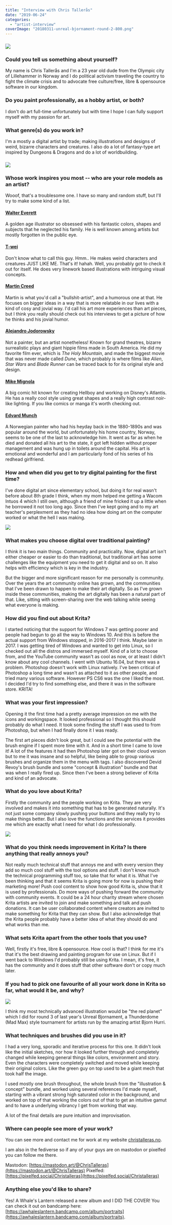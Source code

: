 ```yaml
---
title: "Interview with Chris Tallerås"
date: "2019-06-24"
categories: 
  - "artist-interview"
coverImage: "20180311-unreal-bjornament-round-2-800.png"
---
```


### ![](/images/posts/2019/20180319-mothman-800.png)

### Could you tell us something about yourself?

My name is Chris Tallerås and I'm a 23 year old dude from the Olympic city of Lillehammer in Norway and I do political activism traveling the country to fight the climate crisis and to advocate free culture/free, libre & opensource software in our kingdom.

### Do you paint professionally, as a hobby artist, or both?

I don't do art full-time unfortunately but with time I hope I can fully support myself with my passion for art.

### What genre(s) do you work in?

I'm a mostly a digital artist by trade; making illustrations and designs of weird, bizarre characters and creatures. I also do a lot of fantasy-type art inspired by Dungeons & Dragons and do a lot of worldbuilding.

### ![](/images/posts/2019/20180513-mind-flayer-800.png)

### Whose work inspires you most -- who are your role models as an artist?

Wooof, that's a troublesome one. I have so many and random stuff, but I'll try to make some kind of a list.

#### [Walter Everett](http://www.walterheverett.com/)

A golden age illustrator so obsessed with his fantastic colors, shapes and subjects that he neglected his family. He is well known among artists but mostly forgotten in the public eye.

#### [T-wei](http://hifructose.com/2013/11/24/the-fun-and-dimensional-illustration-of-t-wei/)

Don't know what to call this guy. Hmm.. He makes weird characters and creatures JUST LIKE ME. That's it! hahah. Well, you probably got to check it out for itself. He does very linework based illustrations with intriguing visual  concepts.

#### [Martin Creed](http://www.martincreed.com/)

Martin is what you'd call a "bullshit-artist", and a humorous one at that. He focuses on bigger ideas in a way that is more relatable in our lives with a kind of cosy and jovial way. I'd call his art more experiences than art pieces, but I think you really should check out his interviews to get a picture of how he thinks and his jovial humor.

#### [Alejandro Jodorowsky](https://en.wikipedia.org/wiki/Alejandro_Jodorowsky)

Not a painter, but an artist nonetheless! Known for grand theatres, bizarre surrealistic plays and giant hippie films made in South America. He did my favorite film ever, which is _The Holy Mountain_, and made the biggest movie that was never made called _Dune_, which probably is where films like _Alien_, _Star Wars_ and _Blade Runner_ can be traced back to for its original style and design.

#### [Mike Mignola](https://en.wikipedia.org/wiki/Mike_Mignola)

A big comic hit known for creating Hellboy and working on Disney's Atlantis. He has a really cool style using great shapes and a really high contrast noir-like lighting. If you like comics or manga it's worth checking out.

#### [Edvard Munch](https://edvardmunch.org/)

A Norwegian painter who had his heyday back in the 1880-1890s and was popular around the world, but unfortunately his home country, Norway, seems to be one of the last to acknowledge him. It went as far as when he died and donated all his art to the state, it got left hidden without proper management and was hung up in toilets around the capital. His art is emotional and wonderful and I am particularly fond of his series of his redhead girlfriend.

### How and when did you get to try digital painting for the first time?

I've done digital art since elementary school, but doing it for real wasn't before about 8th grade I think, when my mom helped me getting a Wacom Intuos 4 which I still own, although a friend of mine fricked it up a little when he borrowed it not too long ago. Since then I've kept going and to my art teacher's perplexment as they had no idea how doing art on the computer worked or what the hell I was making.

![](/images/posts/2019/20180412-800.png)

### What makes you choose digital over traditional painting?

I think it is two main things. Community and practicality. Now, digital art isn't either cheaper or easier to do than traditional, but traditional art has some challenges like the equipment you need to get it digital and so on. It also helps with efficiency which is key in the industry.

But the bigger and more significant reason for me personally is community. Over the years the art community online has grown, and the communities that I've been drawn to happen to make their art digitally. So as I've grown inside these communities, making the art digitally has been a natural part of that. Like, sitting with screen-sharing over the web talking while seeing what everyone is making.

### How did you find out about Krita?

I started noticing that the support for Windows 7 was getting poorer and people had begun to go all the way to Windows 10. And this is before the actual support from Windows stopped, in 2016-2017 I think. Maybe later in 2017. I was getting tired of Windows and wanted to get into Linux, so I checked out all the distros and immersed myself. Kind of a lot to choose from, and the YouTube community wasn't as cool as now, or at least I didn't know about any cool channels. I went with Ubuntu 16.04, but there was a problem. Photoshop doesn't work with Linux natively. I've been critical of Photoshop a long time and wasn't as attached to it as other people, and tried many various software. However PS CS6 was the one I liked the most. I decided I'd try to find something else, and there it was in the software store. KRITA!

### What was your first impression?

Opening it the first time had a pretty average impression on me with the icons and workingspace. It looked professional so I thought this should probably do what I need. It took some finding the stuff I was used to from Photoshop, but when I had finally done it I was ready.

The first art pieces didn't look great, but I could see the potential with the brush engine if I spent more time with it. And in a short time I came to love it! A lot of the features it had then Photoshop later got on their cloud version but to me it was insane and so helpful, like being able to group various brushes and organize them in the menu with tags. I also discovered Devid Revoy's brush bundle and some "concept & illustration" bundle and that was when I really fired up. Since then I've been a strong believer of Krita and kind of an advocate.

### What do you love about Krita?

Firstly the community and the people working on Krita. They are very involved and makes it into something that has to be generated naturally. It's not just some company slowly pushing your buttons and they really try to make things better. But I also love the functions and the services it provides me which are exactly what I need for what I do professionally.

![](/images/posts/2019/20180702-Canine-beast-800.png)

### What do you think needs improvement in Krita? Is there anything that really annoys you?

Not really much technical stuff that annoys me and with every version they add so much cool stuff with the tool options and stuff. I don't know much the technical programming stuff too, so take that for what it is. What I've been thinking and that it seems Krita is going more for now is pushing their marketing more! Push cool content to show how good Krita is, show that it is used by professionals. Do more ways of pushing forward the community with community events. It could be a 24 hour charity stream where chosen Krita artists are invited to join and make something and talk and push donations. It can be user collaborated content where creators are invited to make something for Krita that they can show. But I also acknowledge that the Krita people probably have a better idea of what they should do and what works than me.

### What sets Krita apart from the other tools that you use?

Well, firstly it's free, libre & opensource. How cool is that? I think for me it's that it's the best drawing and painting program for use on Linux. But if I went back to Windows I'd probably still be using Krita. I mean, it's free, it has the community and it does stuff that other software don't or copy much later.

### If you had to pick one favourite of all your work done in Krita so far, what would it be, and why?

![](/images/posts/2019/20180311-unreal-bjornament-round-2-800.png)

I think my most technically advanced illustration would be "the red planet" which I did for round 3 of last year's Unreal Bjornament, a Thunderdome (Mad Max) style tournament for artists run by the amazing artist Bjorn Hurri.

### What techniques and brushes did you use in it?

I had a very long, sporadic and iterative process for this one. It didn't look like the initial sketches, nor how it looked further through and completely changed while keeping general things like colors, environment and story. Even the characters were completely switched and moved while keeping their original colors. Like the green guy on top used to be a giant mech that took half the image.

I used mostly one brush throughout, the whole brush from the "illustration & concept" bundle, and worked using several references I'd made myself, starting with a vibrant strong high saturated color in the background, and worked on top of that working the colors out of that to get an intuitive gamut and to have a underlying vibrancy I get from working that way.

A lot of the final details are pure intuition and improvisation.

### Where can people see more of your work?

You can see more and contact me for work at my website [christalleras.no](https://christalleras.no/).

I am also in the fediverse so if any of your guys are on mastodon or pixelfed you can follow me there.

Mastodon: [https://mastodon.art/@ChrisTalleras](https://mastodon.art/@ChrisTalleras) Pixelfed: [https://pixelfed.social/Christalleras](https://pixelfed.social/Christalleras)

### Anything else you'd like to share?

Yes! A Whale's Lantern released a new album and I DID THE COVER! You can check it out on bandcamp here: [https://awhaleslantern.bandcamp.com/album/portraits](https://awhaleslantern.bandcamp.com/album/portraits).
